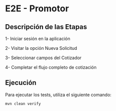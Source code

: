 
# E2E - Promotor

## Descripción de las Etapas

1- Iniciar sesión en la aplicación

2- Visitar la opción Nueva Solicitud

3- Seleccionar campos del Cotizador

4- Completar el flujo completo de cotización

## Ejecución
Para ejecutar los tests, utiliza el siguiente comando:
```bash
mvn clean verify
```
